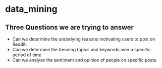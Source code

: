 # data_mining

## Three Questions we are trying to answer
* Can we determine the underlying reasons motivating users to post on Reddit.
* Can we determine the trending topics and keywords over a specific period of time
* Can we analyse the sentiment and opinion of people on specific posts.